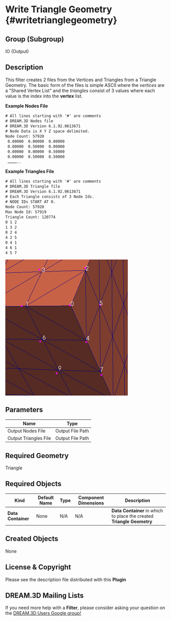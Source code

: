 Write Triangle Geometry {#writetrianglegeometry}
======

## Group (Subgroup) ##
IO (Output)

## Description ##

This filter creates 2 files from the Vertices and Triangles from a Triangle Geometry. The basic form of the files is simple ASCII where the *vertices* are a "Shared Vertex List" and the *triangles* consist of 3 values where each value is the index into the **vertex** list.

**Example Nodes File**

	# All lines starting with '#' are comments
	# DREAM.3D Nodes file
	# DREAM.3D Version 6.1.92.0613671
	# Node Data is X Y Z space delimited.
	Node Count: 57920
	 0.00000  0.00000  0.00000
	 0.00000  0.50000  0.00000
	 0.00000  0.00000  0.50000
	 0.00000  0.50000  0.50000
	 …………..

**Example Triangles File**

	# All lines starting with '#' are comments
	# DREAM.3D Triangle file
	# DREAM.3D Version 6.1.92.0613671
	# Each Triangle consists of 3 Node Ids.
	# NODE IDs START AT 0.
	Node Count: 57920
	Max Node Id: 57919
	Triangle Count: 120774
	0 1 2
	1 3 2
	0 2 4
	4 2 5
	0 4 1
	4 6 1
	4 5 7


![Rendering of Nodes from above file example](WriteTriangleGeometry_Example.png)

## Parameters ##

| Name | Type |
|----------|--------|
| Output Nodes File | Output File Path |
| Output Triangles File | Output File Path |


## Required Geometry ##

Triangle

## Required Objects ##

| Kind | Default Name | Type | Component Dimensions | Description |
|------|--------------|-------------|---------|-----|
| **Data Container** | None | N/A | N/A | **Data Container** in which to place the created **Triangle Geometry** |

## Created Objects ##

None

## License & Copyright ##

Please see the description file distributed with this **Plugin**

## DREAM.3D Mailing Lists ##

If you need more help with a **Filter**, please consider asking your question on the [DREAM.3D Users Google group!](https://groups.google.com/forum/?hl=en#!forum/dream3d-users)


